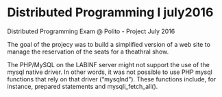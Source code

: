 # Distributed Programming I july2016
Distributed Programming Exam @ Polito - Project July 2016

The goal of the projecy was to build a simplified version of a web site to manage the reservation of the seats for a theathral show.

The PHP/MySQL on the LABINF server might not support the use of the mysql native driver. In other words, it was not possible to use PHP mysql functions that rely on that driver (“mysqlnd”). These functions include, for instance, prepared statements and mysqli_fetch_all().
